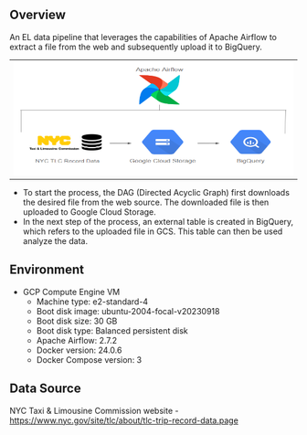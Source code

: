 ## Overview

An EL data pipeline that leverages the capabilities of Apache Airflow to extract a file from the web and subsequently upload it to BigQuery. 

<table>
  <tr>
    <td><img src="/docs/images/project_overview.png" title="Project Overview" width="600" height="200"/></td>
  </tr>
</table>

- To start the process, the DAG (Directed Acyclic Graph) first downloads the desired file from the web source. The downloaded file is then uploaded to Google Cloud Storage. 
- In the next step of the process, an external table is created in BigQuery, which refers to the uploaded file in GCS. This table can then be used analyze the data.

## Environment

+ GCP Compute Engine VM 
  - Machine type: e2-standard-4
  - Boot disk image: ubuntu-2004-focal-v20230918
  - Boot disk size: 30 GB
  - Boot disk type: Balanced persistent disk
  - Apache Airflow: 2.7.2
  - Docker version: 24.0.6
  - Docker Compose version: 3
  
## Data Source
NYC Taxi & Limousine Commission website - https://www.nyc.gov/site/tlc/about/tlc-trip-record-data.page
